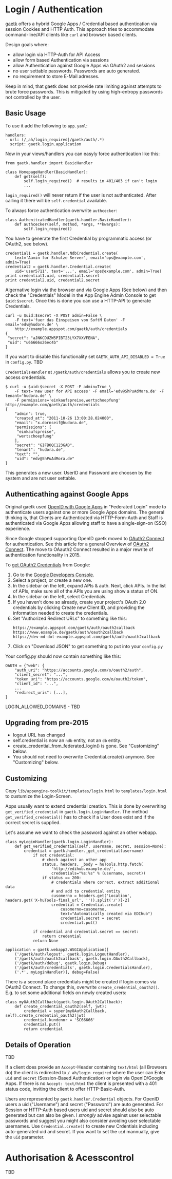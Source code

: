 Login / Authentication
======================

[gaetk](https://github.com/mdornseif/appengine-toolkit) offers a hybrid Google Apps / Credential based authentication via session Cookies and HTTP Auth. This approach tries to accommodate command-line/API clients like `curl` and browser based clients.

Design goals where:

* allow login via HTTP-Auth for API Access
* allow form based Authentication via sessions
* allow Authentication against Google Apps via OAuth2 and sessions
* no user settable passwords. Passwords are auto generated.
* no requirement to store E-Mail adresses.

Keep in mind, that gaetk does not provide rate limiting against attempts to brute force passwords. This is mitigated by using high-entropy passwords not controlled by the user.


Basic Usage
-----------

To use it add the following to `app.yaml`:

    handlers:
    - url: (/_ah/login_required|/gaetk/auth/.*)
      script: gaetk.login.application

Now in your views/handlers you can easyly force authentication like this:

    from gaetk.handler import BasicHandler

    class HomepageHandler(BasicHandler):
        def get(self):
            self.login_required()  # results in 401/403 if can't login
            ...


`login_required()` will never return if the user is not authenticated. After calling it there will be `self.credential` available.

To always force authentication overwrite `authcecker`:

    class AuthenitcatedHandler(gaetk.handler.BasicHandler):
        def authcecker(self, method, *args, **kwargs):
            self.login_required()


You have to generate the first Credential by programmatic access (or OAuth2, see below).

    credential1 = gaetk.handler.NdbCredential.create(
        text='Aamin for Schulze Server', email='ops@example.com', admin=True)
    credential2 = gaetk.handler.Credential.create(
        uid='user5711', text='...', email='ops@example.com', admin=True)
    print credential1.uid, credential1.secret
    print credential2.uid, credential2.secret


Algernative login via the browser and via Google Apps (See below) and then check the "Credentials" Model in the App Engine Admin Console to get `$uid:$secret`. Once this is done you can use a HTTP-API to generate Credentials.


    curl -u $uid:$secret -X POST admin=False \
        -F text='fuer das Einspeisen von SoftM Daten' -F email='edv@hudore.de' \
        http://example.appspot.com/gaetk/auth/credentials
    {
     "secret": "aJNKCDUZW5PIBT23LYX7XXVFENA",
     "uid": "u66666o26ec4b"
    }

If you want to disable this functionality set `GAETK_AUTH_API_DISABLED = True` in `config.py`. TBD

`CredentialsHandler` at `/gaetk/auth/credentials` allows you to create new access credentials.

    $ curl -u $uid:$secret -X POST -F admin=True \
        -F text='new user for API access' -F email='edv@ShPuAdMora.de' -F tenant='hudora.de' \
        -F permissions='einkaufspreise,wertschoepfung' http://example.com/gaetk/auth/credentials
    {
        "admin": true,
        "created_at": "2011-10-26 13:00:28.024000",
        "email": "x.dornseif@hudora.de",
        "permissions": [
         "einkaufspreise",
         "wertschoepfung"
        ],
        "secret": "GIFBOQC123GAD",
        "tenant": "hudora.de",
        "text": "",
        "uid": "edv@ShPuAdMora.de"
    }

This generates a new user. UserID and Password are choosen by the system and are not user settable.


Authenticathing against Google Apps
-----------------------------------

Original gaetk used [OpenID with Google Apps](https://cloud.google.com/appengine/articles/openid) in "Federated Login" mode to authenticate users against one or more Google Apps domains. The general thinking is, that Clients are Authenticated via HTTP-Form-Auth and Staff is authenticated via Google Apps allowing staff to have a single-sign-on (SSO) experience.

Since Google stopped supporting OpenID gaetk moved to [OAuth2 Connect](https://developers.google.com/accounts/docs/OpenIDConnect) for authentication. See this article for a general Overview of [OAuth2 Connect](http://www.heise.de/developer/artikel/OpenID-Connect-Login-mit-OAuth-Teil-1-Grundlagen-2218446.html). The move to OAauth2 Connect resulted in a major rewrite of authentication functionality in 2015.

To [get OAuth2 Credentials](https://developers.google.com/accounts/docs/OpenIDConnect#getcredentials) from Google:

1. Go to the [Google Developers Console](https://console.developers.google.com/).
2. Select a project, or create a new one.
3. In the sidebar on the left, expand APIs & auth. Next, click APIs. In the list of APIs, make sure all of the APIs you are using show a status of ON.
4. In the sidebar on the left, select Credentials.
5. If you haven't done so already, create your project's OAuth 2.0 credentials by clicking Create new Client ID, and providing the information needed to create the credentials.
6. Set "Authorized Redirect URLs" to something like this:
    ```
    https://example.appspot.com/gaetk/auth/oauth2callback
    https://www.example.de/gaetk/auth/oauth2callback
    https://dev-md-dot-example.appspot.com/gaetk/auth/oauth2callback
    ```
7. Click on "Download JSON" to get something to put into your `config.py`

Your config.py should now contain something like this:

    OAUTH = {"web": {
        "auth_uri": "https://accounts.google.com/o/oauth2/auth",
        "client_secret": "...",
        "token_uri": "https://accounts.google.com/o/oauth2/token",
        "client_id": "...",
        ...
        "redirect_uris": [...],
    }

LOGIN_ALLOWED_DOMAINS - TBD


Upgrading from pre-2015
-----------------------

* logout URL has changed
* self.credential is now an `ndb` entity, not an `db` entity.
* create_credential_from_federated_login() is gone. See "Customizing" below.
* You should not need to overwrite Credential.create() anymore. See "Customizing" below.


Customizing
-----------

Copy `lib/appengine-toolkit/templates/login.html` to `templates/login.html` to custumize the Login-Screen.

Apps usually want to extend credential creation. This is done by overwriting `get_verified_credential` in `gaetk.login.LoginHandler`. The method `get_verified_credential()` has to check if a User does exist and if the correct secret is supplied.

Let's assume we want to check the password against an other webapp.

    class myLoginHandler(gaetk.login.LoginHandler):
        def get_verified_credential(self, username, secret, session=None):
            credential = gaetk.handler._get_credential(username)
                if not credential:
                    # check against an other app
                    status, headers, _body = huTools.http.fetch(
                        'http://edihub.example.de/',
                        credentials="%s:%s" % (username, secret))
                    if status == 200:
                        # credentials where correct. extract additional data
                        # and add to credential entity
                        cusomerno = headers.get('Location', headers.get('X-huTools-final_url', '')).split('/')[-2]
                        credential = Credential.create(
                            cusomerno=cusomerno,
                            text="Automatically created via EDIhub")
                            credential.secret = secret
                            credential.put()

                if credential and credential.secret == secret:
                    return credential
                return None

    application = gaetk.webapp2.WSGIApplication([
        ('/gaetk/auth/logout', gaetk.login.LogoutHandler),
        ('/gaetk/auth/oauth2callback', gaetk.login.OAuth2Callback),
        ('/gaetk/auth/debug', gaetk.login.Debug)
        ('/gaetk/auth/credentials', gaetk.login.CredentialsHandler),
        ('.*', myLoginHandler)], debug=False)


There is a second place credentials might be created if login comes via OAuth2 Connect. To change this, overwrite `create_credential_oauth2()`. E.g. to set some additional fields on newly created users:

    class myOAuth2Callback(gaetk.login.OAuth2Callback):
        def create_credential_oauth2(self, jwt):
            credential = super(myOAuth2Callback, self).create_credential_oauth2(jwt)
            credential.kundennr = 'SC66666'
            credential.put()
            return credential


Details of Operation
--------------------

TBD

If a client does provide an `Accept`-Header containing `text/html` (all Browsers do) the client is redirected to `/_ah/login_required` where the user can Enter `uid` and `secret` (Session-Based Authentication) or login via OpenID/Google Apps. If there is no `Accept: text/html` the client is presented with a 401 status code, inviting the client to offer HTTP-Basic-Auth.

Users are represented by `gaetk.handler.Credential` objects. For OpenID users a uid ("Username") and secret ("Password") are auto generated. For Session or HTTP-Auth based users uid and secret should also be auto generated but can also be given. I *strongly* advise against user  selectable passwords and suggest you might also consider avoiding user  selectable usernames. Use `Credential.create()` to create new Crdentials including auto-generated uid and secret. If you want to set the `uid` mannually, give the `uid` parameter.



Authorisation & Acesscontrol
============================

TBD





